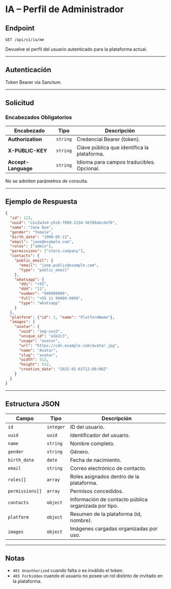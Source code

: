 <!-- markdownlint-disable MD013 -->

# IA – Perfil de Administrador

## Endpoint

`GET /api/v1/ia/me`

Devuelve el perfil del usuario autenticado para la plataforma actual.

---

## Autenticación

Token Bearer vía Sanctum.

---

## Solicitud

### Encabezados Obligatorios

| Encabezado | Tipo | Descripción |
| ---------- | ---- | ----------- |
| **Authorization** | `string` | Credencial Bearer {token}. |
| **X-PUBLIC-KEY** | `string` | Clave pública que identifica la plataforma. |
| **Accept-Language** | `string` | Idioma para campos traducibles. Opcional. |

No se admiten parámetros de consulta.

---

## Ejemplo de Respuesta

```json
{
  "id": 123,
  "uuid": "u1v2w3x4-y5z6-7890-1234-56789abcdef0",
  "name": "Jane Doe",
  "gender": "female",
  "birth_date": "1990-05-12",
  "email": "jane@example.com",
  "roles": ["admin"],
  "permissions": ["store.company"],
  "contacts": {
    "public_email": {
      "email": "jane.public@example.com",
      "type": "public_email"
    },
    "whatsapp": {
      "ddi": "+55",
      "ddd": "11",
      "number": "999999999",
      "full": "+55 11 99999-9999",
      "type": "whatsapp"
    }
  },
  "platform": {"id": 1, "name": "PlatformName"},
  "images": {
    "avatar": {
      "uuid": "img-uuid",
      "unique_id": "a1b2c3",
      "usage": "avatar",
      "url": "https://cdn.example.com/avatar.jpg",
      "name": "Avatar",
      "slug": "avatar",
      "width": 512,
      "height": 512,
      "creation_date": "2025-01-01T12:00:00Z"
    }
  }
}
```

---

## Estructura JSON

| Campo | Tipo | Descripción |
| ----- | ---- | ----------- |
| `id` | `integer` | ID del usuario. |
| `uuid` | `uuid` | Identificador del usuario. |
| `name` | `string` | Nombre completo. |
| `gender` | `string` | Género. |
| `birth_date` | `date` | Fecha de nacimiento. |
| `email` | `string` | Correo electrónico de contacto. |
| `roles[]` | `array` | Roles asignados dentro de la plataforma. |
| `permissions[]` | `array` | Permisos concedidos. |
| `contacts` | `object` | Información de contacto pública organizada por tipo. |
| `platform` | `object` | Resumen de la plataforma (id, nombre). |
| `images` | `object` | Imágenes cargadas organizadas por uso. |

---

## Notas

* `401 Unauthorized` cuando falta o es inválido el token.
* `403 Forbidden` cuando el usuario no posee un rol distinto de invitado en la plataforma.

<!-- markdownlint-enable MD013 -->
